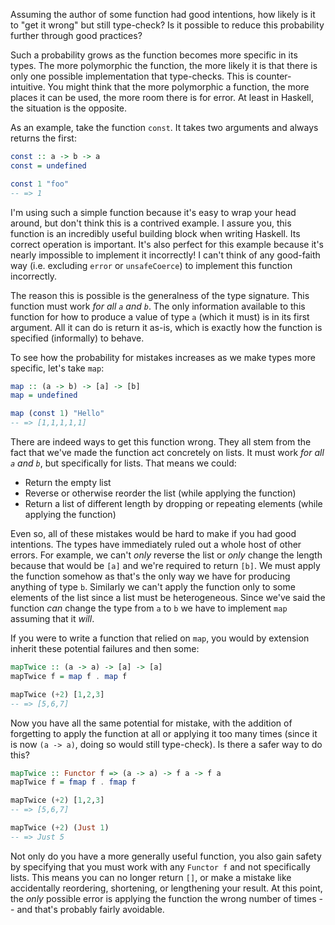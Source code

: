Assuming the author of some function had good intentions, how likely is it to
"get it wrong" but still type-check? Is it possible to reduce this probability
further through good practices?

Such a probability grows as the function becomes more specific in its types. The
more polymorphic the function, the more likely it is that there is only one
possible implementation that type-checks. This is counter-intuitive. You might
think that the more polymorphic a function, the more places it can be used, the
more room there is for error. At least in Haskell, the situation is the
opposite.

As an example, take the function `const`. It takes two arguments and always
returns the first:

```haskell
const :: a -> b -> a
const = undefined

const 1 "foo"
-- => 1
```

I'm using such a simple function because it's easy to wrap your head around, but
don't think this is a contrived example. I assure you, this function is an
incredibly useful building block when writing Haskell. Its correct operation is
important. It's also perfect for this example because it's nearly impossible to
implement it incorrectly! I can't think of any good-faith way (i.e. excluding
`error` or `unsafeCoerce`) to implement this function incorrectly.

The reason this is possible is the generalness of the type signature. This
function must work *for all `a` and `b`*. The only information available to this
function for how to produce a value of type `a` (which it must) is in its first
argument. All it can do is return it as-is, which is exactly how the function is
specified (informally) to behave.

To see how the probability for mistakes increases as we make types more
specific, let's take `map`:

```haskell
map :: (a -> b) -> [a] -> [b]
map = undefined

map (const 1) "Hello"
-- => [1,1,1,1,1]
```

There are indeed ways to get this function wrong. They all stem from the fact
that we've made the function act concretely on lists. It must work *for all `a`
and `b`*, but specifically for lists. That means we could:

- Return the empty list
- Reverse or otherwise reorder the list (while applying the function)
- Return a list of different length by dropping or repeating elements (while
  applying the function)

Even so, all of these mistakes would be hard to make if you had good intentions.
The types have immediately ruled out a whole host of other errors. For example,
we can't *only* reverse the list or *only* change the length because that would
be `[a]` and we're required to return `[b]`. We must apply the function somehow
as that's the only way we have for producing anything of type `b`. Similarly we
can't apply the function only to some elements of the list since a list must be
heterogeneous. Since we've said the function *can* change the type from `a` to
`b` we have to implement `map` assuming that it *will*.

If you were to write a function that relied on `map`, you would by extension
inherit these potential failures and then some:

```haskell
mapTwice :: (a -> a) -> [a] -> [a]
mapTwice f = map f . map f

mapTwice (+2) [1,2,3]
-- => [5,6,7]
```

Now you have all the same potential for mistake, with the addition of forgetting
to apply the function at all or applying it too many times (since it is now `(a
-> a)`, doing so would still type-check). Is there a safer way to do this?

```haskell
mapTwice :: Functor f => (a -> a) -> f a -> f a
mapTwice f = fmap f . fmap f

mapTwice (+2) [1,2,3]
-- => [5,6,7]

mapTwice (+2) (Just 1)
-- => Just 5
```

Not only do you have a more generally useful function, you also gain safety by
specifying that you must work with any `Functor f` and not specifically lists.
This means you can no longer return `[]`, or make a mistake like accidentally
reordering, shortening, or lengthening your result. At this point, the *only*
possible error is applying the function the wrong number of times -- and that's
probably fairly avoidable.
